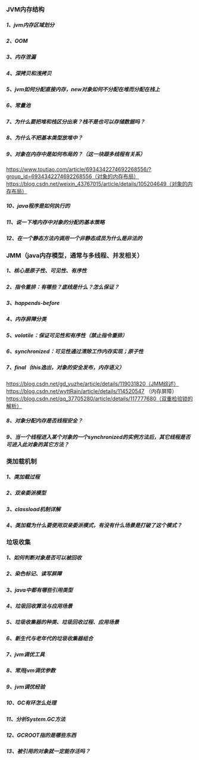 ### JVM内存结构
##### 1、jvm内存区域划分
##### 2、OOM
##### 3、内存泄漏
##### 4、深拷贝和浅拷贝
##### 5、jvm如何分配直接内存，new对象如何不分配在堆而分配在栈上
##### 6、常量池
##### 7、为什么要把堆和栈区分出来？栈不是也可以存储数据吗？
##### 8、为什么不把基本类型放堆中？
##### 9、对象在内存中是如何布局的？（这一块跟多线程有关系）
https://www.toutiao.com/article/6934342274692268556/?group_id=6934342274692268556（对象的内存布局）
https://blog.csdn.net/weixin_43767015/article/details/105204649（对象的内存布局）
##### 10、java程序是如何执行的
##### 11、说一下堆内存中对象的分配的基本策略
##### 12、在一个静态方法内调用一个非静态成员为什么是非法的



### JMM（java内存模型，通常与多线程、并发相关）
##### 1、核心是原子性、可见性、有序性
##### 2、指令重排：有哪些？底线是什么？怎么保证？
##### 3、happends-before
##### 4、内存屏障分类
##### 5、volatile：保证可见性和有序性（禁止指令重排）
##### 6、synchronized：可见性通过清除工作内存实现；原子性
##### 7、final（this逸出，对象的安全发布，内存语义）
https://blog.csdn.net/gd_yuzhe/article/details/119031820（JMM综述）
https://blog.csdn.net/wyttRain/article/details/114520547 （内存屏障）
https://blog.csdn.net/qq_37705280/article/details/117777680（双重检验锁的解析）
##### 8、对象分配内存是否线程安全？
##### 9、当一个线程进入某个对象的一个synchronized的实例方法后，其它线程是否可进入此对象的其它方法？

### 类加载机制
##### 1、类加载过程
##### 2、双亲委派模型
##### 3、classload机制详解
##### 4、类加载为什么要使用双亲委派模式，有没有什么场景是打破了这个模式？


### 垃圾收集
##### 1、如何判断对象是否可以被回收
##### 2、染色标记、读写屏障
##### 3、java中都有哪些引用类型
##### 4、垃圾回收算法与应用场景
##### 5、垃圾收集器的种类、垃圾回收过程、应用场景
##### 6、新生代与老年代的垃圾收集器组合
##### 7、jvm调优工具
##### 8、常用jvm调优参数
##### 9、jvm调优经验
##### 10、GC有环怎么处理
##### 11、分析System.GC方法
##### 12、GCROOT指的是哪些东西
##### 13、被引用的对象就一定能存活吗？





